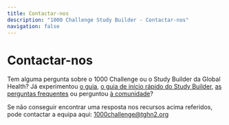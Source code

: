 ```yaml
---
title: Contactar-nos
description: "1000 Challenge Study Builder - Contactar-nos"
navigation: false
---
```

# Contactar-nos

Tem alguma pergunta sobre o 1000 Challenge ou o Study Builder da Global Health? Já experimentou [o guia](https://1000challenge.tghn.org/guidance-and-resources/1000-challenge-guide/), [o guia de início rápido do Study Builder](https://1000challenge.tghn.org/guidance-and-resources/how-use-study-builder-tool/), [as perguntas frequentes](https://1000challenge.tghn.org/guidance-and-resources/faqs/) ou perguntou [à comunidade](https://1000challenge.tghn.org/community/groups/)?

Se não conseguir encontrar uma resposta nos recursos acima referidos, pode contactar a equipa aqui: [1000challenge@tghn2.org](mailto:1000challenge@tghn2.org)